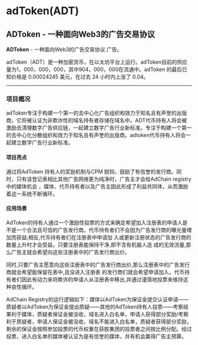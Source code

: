# adToken(ADT)

## ADToken - 一种面向Web3的广告交易协议‎

**‎ADToken‎**‎ - 一种面向Web3的广告交易协议.广告。

‎adToken（ADT）是一种加密货币，在以太坊平台上运行。adToken目前的供应量为1，000，000，000，其中904，000，000在流通中。adToken 的最后已知价格是 0.00024245 美元，在过去 24 小时内上涨了 0.04。‎

---

### 项目概况

adToken专注于构建一个第一的去中心化广告组织和效力于知名且有声誉的出版商，它将被认证为非欺诈性的域名持有者存储在域名中。ADT代币持有人将会被激励去清理数字广告供应链，一起建立数字广告行业新标准。专注于构建一个第一的去中心化分散组织和效力于知名且有声誉的出版商。adtoken代币持有人将会一起建立数字广告行业新标准。

#### 项目亮点

通过将AdToken 持有人的奖励机制与CPM 脱钩，鼓励了有信誉的发行商。同时，只有该登记表相比其他广告网络更为纯净时，广告主才会给AdChain registry中的媒体机会 ，媒体、代币持有者以及广告主因此形成了利益共同体，从而激励着这一系统不断循环。

#### 应用场景

AdToken的持有人通过一个激励性投票的方式来确定希望加入注册表的申请人是不是一个合法且可信的广告发行商。代币持有者们不会因为广告发行商的曝光量增加而获益;相反,代币持有者们在注册表中申请加 入或更新注册状态的广告发行商的数量上升时才会受益。只要注册表能保持干净,即不含有机器人造 成的无效流量,那么广告主就会希望向这些注册表中的广告发行商出价。

同时,只要广告主愿意向这些注册表中的广告发行商出价,那么注册表中的广告发行商就会希望能保留在表中,且没进入注册表 的发行商们就会希望申请加入。代币持有者们因此有动力来将欺诈的申请人从注册表中移出,并通过谨慎地投票来维持这种良性循环。

AdChain Registry的运行逻辑如下：媒体以AdToken为保证金提交认证申请——质疑者以AdToken为保证金提出质疑——其他的AdToken持有人投票——考察结果利于媒体，质疑者保证金被没收，域名进入白名单，申请人获得部分奖励/考察利于质疑者，申请人保证金被没收，域名不能进入白名单，质疑者获得部分奖励，剩余的保证金按照参加投票的代币权重在获胜集团的投票者之间按比例分配。经过投票，进入白名单的媒体被认证为是有信誉的媒体，并有机会赢得广告主预算。
